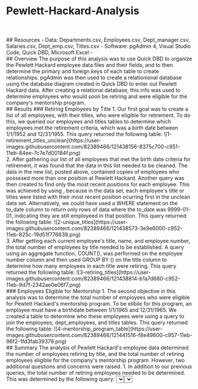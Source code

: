 # Pewlett-Hackard-Analysis
<br/>
<br/>
## Resources
- Data: Departments.csv, Employees.csv, Dept_manager.csv, Salaries.csv, Dept_emp.csv, Titles.csv
- Software: pgAdmin 4, Visual Studio Code, Quick DBD, Microsoft Excel
- <br/>
## Overview
The purpose of this analysis was to use Quick DBD to organize the Pewlett Hackard employee data files and their fields, and to then determine the primary and foreign keys of each table to create relationships. pgAdmin was then used to create a relationional database using the database diagram created in Quick DBD to enter out Pewlett Hackard data. After creating a relational database, this info was used to determine employees who would soon be retiring and were eligible for the company's mentorship program.
<br/>
## Results
### Retiring Employees by Title
1. Our first goal was to create a list of all employees, with their titles, who were eligible for retirement. To do this, we queried our employees and titles tables to determine which employees met the retirement criteria, which was a birth date between 1/1/1952 and 12/31/1955. 
  This query returned the following table:
  ![1-retirement_titles_unclean](https://user-images.githubusercontent.com/82389466/121438156-8375c700-c951-11eb-84ee-7c7e7d00184f.png)
  <br/>
2. After gathering our list of all employees that met the birth date criteria for retirement, it was found that the data in this list needed to be cleaned. The data in the new list, posted above, contained copies of employees who possesed more than one position at Pewlett Hackard. Another query was then created to find only the most recent positions for each employee. This was achieved by using <DISTINCT ON (employee number)>, because in the data set, each employee's title or titles were listed with their most recent position ocurring first in the unclean data set. Alternatively, we could have used a WHERE statement on the to_date column to return only rows of data where the to_date was 9999-01-01, indicating they are still employeed in that position. 
  This query returned the following table:
  ![2-unique_titles](https://user-images.githubusercontent.com/82389466/121438573-3e9e6000-c952-11eb-825c-19d51f776639.png)
<br/>
3. After getting each current employee's title, name, and employee number, the total number of employees by title needed to be established. A query using an aggregate function, COUNT(), was performed on the employee number column and then used GROUP BY () on the title column to determine how many employees in each title were retiring.
  This query returned the following table:
  ![3-retiring_titles](https://user-images.githubusercontent.com/82389466/121438814-b1a7d680-c952-11eb-9d7f-2342ae0e06f7.png)
<br/>
### Employees Eligible for Mentorship
1. The second objective in this analysis was to determine the total number of employees who were eligible for Pewlett Hackard's mentorship program. To be elibile for this program, an employee must have a birthdate between 1/1/1965 and 12/31/1965. We created a table to determine who these employees were using a query to join the employees, dept_employees, and titles tables.
  This query returned the following table:
  ![4-mentorship_program_table](https://user-images.githubusercontent.com/82389466/121441516-f8e49600-c957-11eb-96f2-1fd3fab39379.png)
<br/>
## Summary
The analysis of Pewlett Hackard's employee data determined the number of employees retiring by title, and the total number of retiring employees eligible for the company's mentorship program. However, two additional questions and concerns were raised.
1. In addition to our previous queries, the total number of retiring employees needed to be determined. This was determined by the following query:
                                                      <SELECT SUM(count) as "Total Retiring Employees">
                                                      <FROM retiring_titles;>
                                                      ![5-total_retiring](https://user-images.githubusercontent.com/82389466/121440383-cc2f7f00-c955-11eb-8d4c-5b23a0441320.png)
This query determined that there were a total of 90,398 retiring employees, which was nearly one third of Hewlett Packard's entire workforce.
<br/>
2. The last objective of this analysis was to determine if there were enough employees eligible for the mentorship program to mentor the next generation of staff. First, the total number of employees eligible was determined, using the following query:
                                                       <SELECT COUNT(emp_no)> 
                                                        <FROM mentorship_eligibility;>
                                                        ![6-total_mentors](https://user-images.githubusercontent.com/82389466/121441752-61cc0e00-c958-11eb-892b-f4632147bc54.png)
This query determined that there were only 1,549 employees eligible for the mentorship program, which is drastically different than the total number of retiring employees. As a result, there will not be enough employees to mentor the next generation of Pewlett Hackard employees.
